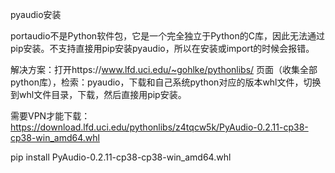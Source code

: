 pyaudio安装

portaudio不是Python软件包，它是一个完全独立于Python的C库，因此无法通过pip安装。不支持直接用pip安装pyaudio，所以在安装或import的时候会报错。

解决方案：打开https://www.lfd.uci.edu/~gohlke/pythonlibs/ 页面（收集全部python库），检索：pyaudio，下载和自己系统python对应的版本whl文件，切换到whl文件目录，下载，然后直接用pip安装。

需要VPN才能下载：https://download.lfd.uci.edu/pythonlibs/z4tqcw5k/PyAudio-0.2.11-cp38-cp38-win_amd64.whl

pip install PyAudio-0.2.11-cp38-cp38-win_amd64.whl
